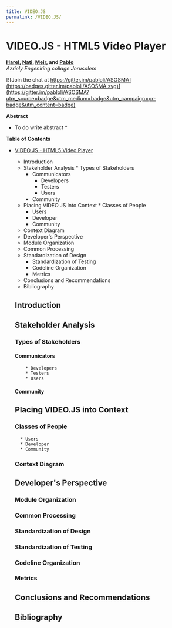 ```yaml
---
title: VIDEO.JS
permalink: /VIDEO.JS/
---
```


# VIDEO.JS - HTML5 Video Player

<!-- -->

**[Harel](https://github.com/harella1), [Nati](https://github.com/natiohayun), [Meir](https://github.com/mwindowshz), and [Pablo](https://github.com/pabloli)**<br/>
*Azriely Engeniring collage Jerusalem*

[![Join the chat at https://gitter.im/pabloli/ASOSMA](https://badges.gitter.im/pabloli/ASOSMA.svg)](https://gitter.im/pabloli/ASOSMA?utm_source=badge&utm_medium=badge&utm_campaign=pr-badge&utm_content=badge)

**Abstract**

* To do write abstract *

**Table of Contents**

* [VIDEO.JS - HTML5 Video Player]()
	*	Introduction
	*	Stakeholder Analysis
	  * Types of Stakeholders
	    * Communicators
	      * Developers
	      * Testers
	      * Users
	    * Community
	*	Placing VIDEO.JS into Context
	  * Classes of People
	    * Users
	    * Developer
	    * Community
    * Context Diagram
	* Developer's Perspective
    * Module Organization
    * Common Processing
  	* Standardization of Design
	  * Standardization of Testing
	  * Codeline Organization
	  * Metrics
	* Conclusions and Recommendations
	* Bibliography
        
	##	Introduction
	##	Stakeholder Analysis
	### Types of Stakeholders
	#### Communicators
	      * Developers
	      * Testers
	      * Users
	####  Community
	##  Placing VIDEO.JS into Context
  ### Classes of People
	    * Users
	    * Developer
	    * Community
  ### Context Diagram
  ##  Developer's Perspective
  ### Module Organization
  ### Common Processing
  ### Standardization of Design
  ### Standardization of Testing
  ### Codeline Organization
  ### Metrics
  ##  Conclusions and Recommendations
  ##  Bibliography
